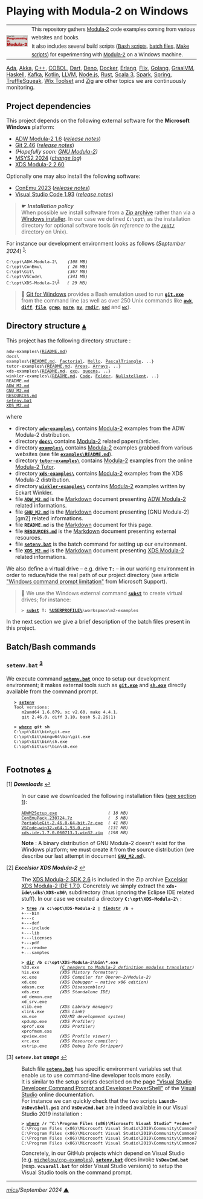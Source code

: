 # <span id="top">Playing with Modula-2 on Windows</span>

<table style="font-family:Helvetica,Arial;line-height:1.6;">
  <tr>
  <td style="border:0;padding:0 10px 0 0;min-width:25%;"><a href="https://link.springer.com/chapter/10.1007/978-3-642-96757-3_1"><img src="./docs/images/pim4.png" width="120" alt="Modula-2 project"/></a></td>
  <td style="border:0;padding:0;vertical-align:text-top;">This repository gathers <a href="https://link.springer.com/chapter/10.1007/978-3-642-96757-3_1" rel="external">Modula-2</a> code examples coming from various websites and books.<br/>
  It also includes several build scripts (<a href="https://cloudblogs.microsoft.com/opensource/2023/02/21/introducing-bash-for-beginners/" rel="external">Bash scripts</a>, <a href="https://en.wikibooks.org/wiki/Windows_Batch_Scripting" rel="external">batch files</a>, <a href="https://makefiletutorial.com/" rel="external">Make scripts</a>) for experimenting with <a href="https://link.springer.com/chapter/10.1007/978-3-642-96757-3_1" rel="external">Modula-2</a> on a Windows machine.
  </td>
  </tr>
</table>

[Ada][ada_examples], [Akka][akka_examples], [C++][cpp_examples], [COBOL][cobol_examples],  [Dart][dart_examples], [Deno][deno_examples], [Docker][docker_examples], [Erlang][erlang_examples], [Flix][flix_examples], [Golang][golang_examples], [GraalVM][graalvm_examples], [Haskell][haskell_examples], [Kafka][kafka_examples], [Kotlin][kotlin_examples], [LLVM][llvm_examples], [Node.js][nodejs_examples], [Rust][rust_examples], [Scala 3][dotty_examples], [Spark][spark_examples], [Spring][spring_examples], [TruffleSqueak][trufflesqueak_examples], [Wix Toolset][wix_examples] and [Zig][zig_examples] are other topics we are continuously monitoring.

## <span id="proj_deps">Project dependencies</span>

This project depends on the following external software for the **Microsoft Windows** platform:

- [ADW Modula-2 1.6][adwm2_downloads] ([*release notes*][adwm2_relnotes])
- [Git 2.46][git_downloads] ([*release notes*][git_relnotes])
- *(Hopefully soon: [GNU Modula-2][gm2_downloads])*
- [MSYS2 2024][msys2_releases] ([*change log*][msys2_changelog])
- [XDS Modula-2 2.60][xdsm2_downloads]

Optionally one may also install the following software:

- [ConEmu 2023][conemu_downloads] ([*release notes*][conemu_relnotes])
- [Visual Studio Code 1.93][vscode_downloads] ([*release notes*][vscode_relnotes])

> **&#9755;** ***Installation policy***<br/>
> When possible we install software from a [Zip archive][zip_archive] rather than via a [Windows installer][windows_installer]. In our case we defined **`C:\opt\`** as the installation directory for optional software tools (*in reference to* the [`/opt/`][unix_opt] directory on Unix).

For instance our development environment looks as follows (*September 2024*) <sup id="anchor_01">[1](#footnote_01)</sup>:

<pre style="font-size:80%;">
C:\opt\ADW-Modula-2\    <i>(108 MB)</i>
C:\opt\ConEmu\          <i>( 26 MB)</i>
C:\opt\Git\             <i>(367 MB)</i>
C:\opt\VSCode\          <i>(341 MB)</i>
C:\opt\XDS-Modula-2\<sup id="anchor_02"><a href="#footnote_02">2</a></sup>   <i>( 29 MB)</i>
</pre>

> **:mag_right:** [Git for Windows][git_releases] provides a Bash emulation used to run [**`git.exe`**][git_cli] from the command line (as well as over 250 Unix commands like [**`awk`**][man1_awk], [**`diff`**][man1_diff], [**`file`**][man1_file], [**`grep`**][man1_grep], [**`more`**][man1_more], [**`mv`**][man1_mv], [**`rmdir`**][man1_rmdir], [**`sed`**][man1_sed] and [**`wc`**][man1_wc]).

## <span id="structure">Directory structure</span> [**&#x25B4;**](#top)

This project has the following directory structure :

<pre style="font-size:80%;">
adw-examples\{<a href="adw-examples/README.md">README.md</a>}
docs\
examples\{<a href="examples/README.md">README.md</a>, <a href="./examples/Factorial/">Factorial</a>, <a href="./examples/Hello/">Hello</a>, <a href="./examples/PascalTriangle/">PascalTriangle</a>, ..}
tutor-examples\{<a href="./tutor-examples/README.md">README.md</a>, <a href="./tutor-examples/Areas/">Areas</a>, <a href="./tutor-examples/Arrays/">Arrays</a>, ..}
xds-examples\{<a href="xds-examples/README.md">README.md</a>. <a href="./xds-examples/exp/">exp</a>, <a href="./xds-examples/queens/">queens</a>, ..}
winkler-examples\{<a href="./winkler-examples/README.md">README.md</a>, <a href="./winkler-examples/Code/">Code</a>, <a href="./winkler-examples/Felder/">Felder</a>, <a href="./winkler-examples/Nullstellen/">Nullstellent</a>, ..}
README.md
<a href="ADW_M2.md">ADW_M2.md</a>
<a href="GNU_M2.md">GNU_M2.md</a>
<a href="RESOURCES.md">RESOURCES.md</a>
<a href="setenv.bat">setenv.bat</a>
<a href="XDS_M2.md">XDS_M2.md</a>
</pre>

where

- directory [**`adw-examples\`**](adw-examples/) contains [Modula-2][pim4] examples from the ADW Modula-2 distribution.
- directory [**`docs\`**](docs/) contains [Modula-2][pim4] related papers/articles.
- directory [**`examples\`**](examples/) contains [Modula-2][pim4] examples grabbed from various websites (see file [**`examples\README.md`**](examples/README.md)).
- directory [**`tutor-examples\`**](examples/) contains [Modula-2][pim4] examples from the online [Modula-2 Tutor](https://www.modula2.org/tutor/).
- directory [**`xds-examples\`**](xds-examples/) contains [Modula-2][pim4] examples from the XDS Modula-2 distribution.
- directory [**`winkler-examples\`**](./winkler-examples/) contains [Modula-2][pim4] examples written by Eckart Winkler.
- file [**`ADW_M2.md`**](ADW_M2.md) is the [Markdown][github_markdown] document presenting [ADW Modula-2][adwm2] related informations.
- file [**`GNU_M2.md`**](GNU_M2.md) is the [Markdown][github_markdown] document presenting [GNU Modula-2][gm2] related informations.
- file **`README.md`** is the [Markdown][github_markdown] document for this page.
- file [**`RESOURCES.md`**](RESOURCES.md) is the [Markdown][github_markdown] document presenting external resources.
- file [**`setenv.bat`**](setenv.bat) is the batch command for setting up our environment.
- file [**`XDS_M2.md`**](XDS_M2.md) is the [Markdown][github_markdown] document presenting [XDS Modula-2][xdsm2] related informations.

We also define a virtual drive &ndash; e.g. drive **`T:`** &ndash; in our working environment in order to reduce/hide the real path of our project directory (see article ["Windows command prompt limitation"][windows_limitation] from Microsoft Support).

> **:mag_right:** We use the Windows external command [**`subst`**][windows_subst] to create virtual drives; for instance:
>
> <pre style="font-size:80%;">
> <b>&gt; <a href="https://docs.microsoft.com/en-us/windows-server/administration/windows-commands/subst">subst</a> T: <a href="https://en.wikipedia.org/wiki/Environment_variable#Default_values">%USERPROFILE%</a>\workspace\m2-examples</b>
> </pre>

In the next section we give a brief description of the batch files present in this project.

## <span id="commands">Batch/Bash commands</span>

### **`setenv.bat`** <sup id="anchor_03">[3](#footnote_03)</sup>

We execute command [**`setenv.bat`**](setenv.bat) once to setup our development environment; it makes external tools such as [**`git.exe`**][git_cli] and [**`sh.exe`**][sh_cli] directly available from the command prompt.

   <pre style="font-size:80%;">
   <b>&gt; <a href="./setenv.bat">setenv</a></b>
   Tool versions:
      m2amd64 1.6.879, xc v2.60, make 4.4.1,
      git 2.46.0, diff 3.10, bash 5.2.26(1)
   &nbsp;
   <b>&gt; <a href="https://learn.microsoft.com/en-us/windows-server/administration/windows-commands/where" rel="external">where</a> git sh</b>
   C:\opt\Git\bin\git.exe
   C:\opt\Git\mingw64\bin\git.exe
   C:\opt\Git\bin\sh.exe
   C:\opt\Git\usr\bin\sh.exe
   </pre>

<!--=======================================================================-->

## <span id="footnotes">Footnotes</span> [**&#x25B4;**](#top)

<span id="footnote_01">[1]</span> ***Downloads*** [↩](#anchor_01)

<dl><dd>
In our case we downloaded the following installation files (<a href="#proj_deps">see section 1</a>):
</p>
<pre style="font-size:80%;">
<a href="https://www.modula2.org/adwm2/download.php" rel="external">ADWM2Setup.exe</a>                    <i>( 18 MB)</i>
<a href="https://github.com/Maximus5/ConEmu/releases/tag/v23.07.24" rel="external">ConEmuPack.230724.7z</a>              <i>(  5 MB)</i>
<a href="https://git-scm.com/download/win" rel="external">PortableGit-2.46.0-64-bit.7z.exe</a>  <i>( 41 MB)</i>
<a href="https://code.visualstudio.com/Download#" rel="external">VSCode-win32-x64-1.93.0.zip</a>       <i>(131 MB)</i>
<a href="https://github.com/excelsior-oss/xds-ide/releases">xds-ide-1.7.0-060713-1-win32.zip</a>  <i>(198 MB)</i>
</pre>
<b>Note</b> : A binary distribution of GNU Modula-2 doesn't exist for the Windows platform; we must create it from the source distribution (we describe our last attempt in document <a href="./GNU_M2.md"><code><b>GNU_M2.md</b></code></a>). 
</dd></dl>

<span id="footnote_02">[2]</span> ***Excelsior XDS Modula-2*** [↩](#anchor_02)

<dl><dd>
The <a href="https://github.com/excelsior-oss/xds-2.60">XDS Modula-2 SDK 2.6</a> is included in the Zip archive <a href="https://github.com/excelsior-oss/xds-ide/releases" rel="external">Excelsior XDS Modula-2 IDE 1.7.0</a>. Concretely we simply extract the <code><b>xds-ide\sdks\XDS-x86\</b></code> subdirectory (thus ignoring the Eclipse IDE related stuff). In our case we created a directory <code><b>C:\opt\XDS-Modula-2\</b></code> :

<pre style="font-size:80%;">
<b>&gt; <a href="https://learn.microsoft.com/en-us/windows-server/administration/windows-commands/tree" rel="external">tree</a> /a c:\opt\XDS-Modula-2 | <a href="https://learn.microsoft.com/en-us/windows-server/administration/windows-commands/findstr" rel="external">findstr</a> /b +</b>
+---bin
+---c
+---def
+---include
+---lib
+---licenses
+---pdf
+---readme
+---samples
&nbsp;
<b>&gt; <a href="https://learn.microsoft.com/en-us/windows-server/administration/windows-commands/dir">dir</a> /b c:\opt\XDS-Modula-2\bin\*.exe</b>
h2d.exe        <i>(<a href="http://computer-programming-forum.com/26-programming-language/d41077d4e2e3f40d.htm">C headers to Modula-2 definition modules translator</a>)</i>
his.exe        <i>(XDS History formatter)</i>
xc.exe         <i>(XDS Compiler for Oberon-2/Modula-2)</i>
xd.exe         <i>(XDS Debugger &ndash; native x86 edition)</i>
xdasm.exe      <i>(XDS Disassembler)</i>
xds.exe        <i>(XDS Standalone IDE)</i>
xd_demon.exe
xd_srv.exe
xlib.exe       <i>(XDS Library manager)</i>
xlink.exe      <i>(XDS Link)</i>
xm.exe         <i>(O2/M2 development system)</i>
xpdump.exe     <i>(XDS Profiler)</i>
xprof.exe      <i>(XDS Profiler)</i>
xprofmem.exe
xpview.exe     <i>(XDS Profile viewer)</i>
xrc.exe        <i>(XDS Resource compiler)</i>
xstrip.exe     <i>(XDS Debug Info Stripper)</i>
</pre>
</dd></dl>

<span id="footnote_03">[3]</span> **`setenv.bat` *usage*** [↩](#anchor_03)

<dl><dd>
Batch file <a href=./setenv.bat><code><b>setenv.bat</b></code></a> has specific environment variables set that enable us to use command-line developer tools more easily.
</dd>
<dd>It is similar to the setup scripts described on the page <a href="https://learn.microsoft.com/en-us/visualstudio/ide/reference/command-prompt-powershell" rel="external">"Visual Studio Developer Command Prompt and Developer PowerShell"</a> of the <a href="https://learn.microsoft.com/en-us/visualstudio/windows" rel="external">Visual Studio</a> online documentation.
</dd>
<dd>
For instance we can quickly check that the two scripts <code><b>Launch-VsDevShell.ps1</b></code> and <code><b>VsDevCmd.bat</b></code> are indeed available in our Visual Studio 2019 installation :
<pre style="font-size:80%;">
<b>&gt; <a href="https://learn.microsoft.com/en-us/windows-server/administration/windows-commands/where" rel="external">where</a> /r "C:\Program Files (x86)\Microsoft Visual Studio" *vsdev*</b>
C:\Program Files (x86)\Microsoft Visual Studio\2019\Community\Common7\Tools\Launch-VsDevShell.ps1
C:\Program Files (x86)\Microsoft Visual Studio\2019\Community\Common7\Tools\VsDevCmd.bat
C:\Program Files (x86)\Microsoft Visual Studio\2019\Community\Common7\Tools\vsdevcmd\core\vsdevcmd_end.bat
C:\Program Files (x86)\Microsoft Visual Studio\2019\Community\Common7\Tools\vsdevcmd\core\vsdevcmd_start.bat
</pre>
</dd>
<dd>
Concretely, in our GitHub projects which depend on Visual Studio (e.g. <a href="https://github.com/michelou/cpp-examples"><code>michelou/cpp-examples</code></a>), <a href="./setenv.bat"><code><b>setenv.bat</b></code></a> does invoke <code><b>VsDevCmd.bat</b></code> (resp. <code><b>vcvarall.bat</b></code> for older Visual Studio versions) to setup the Visual Studio tools on the command prompt. 
</dd></dl>

***

*[mics](https://lampwww.epfl.ch/~michelou/)/September 2024* [**&#9650;**](#top)
<span id="bottom">&nbsp;</span>

<!-- link refs -->

[ada_examples]: https://github.com/michelou/ada-examples#top
[adwm2]: https://www.modula2.org/adwm2/
[adwm2_downloads]: https://www.modula2.org/adwm2/download.php
[adwm2_relnotes]: https://www.modula2.org/adwm2/
[akka_examples]: https://github.com/michelou/akka-examples#top
[apache_maven_cli]: https://maven.apache.org/ref/3.9.6/maven-embedder/cli.html
[bazel_changelog]: https://github.com/bazelbuild/bazel/blob/master/CHANGELOG.md
[bazel_home]: https://www.bazel.build/
[bazel_releases]: https://github.com/bazelbuild/bazel/releases
[bazel_userguide]: https://bazel.build/build/style-guide
[cobol_examples]: https://github.com/michelou/cobol-examples#top
[conemu_downloads]: https://github.com/Maximus5/ConEmu/releases
[conemu_relnotes]: https://conemu.github.io/blog/2023/07/24/Build-230724.html
[cpp_examples]: https://github.com/michelou/cpp-examples#top
[dart_examples]: https://github.com/michelou/dart-examples#top
[deno_examples]: https://github.com/michelou/deno-examples#top
[docker_examples]: https://github.com/michelou/docker-examples#top
[dotty_examples]: https://github.com/michelou/dotty-examples#top
[erlang_examples]: https://github.com/michelou/erlang-examples#top
[flix_examples]: https://github.com/michelou/flix-examples#top
[git_downloads]: https://git-scm.com/download/win
[git_cli]: https://git-scm.com/docs/git
[git_releases]: https://git-scm.com/download/win
[git_relnotes]: https://raw.githubusercontent.com/git/git/master/Documentation/RelNotes/2.46.0.txt
[github_markdown]: https://github.github.com/gfm/
[gm2_downloads]: https://gcc.gnu.org/onlinedocs/gcc-13.1.0/gm2/Overview.html
[golang_examples]: https://github.com/michelou/golang-examples#top
[graalvm_examples]: https://github.com/michelou/graalvm-examples#top
[haskell_examples]: https://github.com/michelou/haskell-examples#top
[kafka_examples]: https://github.com/michelou/kafka-examples#top
[kotlin_examples]: https://github.com/michelou/kotlin-examples#top
[linux_opt]: https://tldp.org/LDP/Linux-Filesystem-Hierarchy/html/opt.html
[llvm_examples]: https://github.com/michelou/llvm-examples#top
[man1_awk]: https://www.linux.org/docs/man1/awk.html
[man1_diff]: https://www.linux.org/docs/man1/diff.html
[man1_file]: https://www.linux.org/docs/man1/file.html
[man1_grep]: https://www.linux.org/docs/man1/grep.html
[man1_more]: https://www.linux.org/docs/man1/more.html
[man1_mv]: https://www.linux.org/docs/man1/mv.html
[man1_rmdir]: https://www.linux.org/docs/man1/rmdir.html
[man1_sed]: https://www.linux.org/docs/man1/sed.html
[man1_wc]: https://www.linux.org/docs/man1/wc.html
[msys2_changelog]: https://github.com/msys2/setup-msys2/blob/master/CHANGELOG.md
[msys2_releases]: https://github.com/msys2/msys2-installer/releases
[nodejs_examples]: https://github.com/michelou/nodejs-examples#top
[nodejs_home]: https://www.nodejs.org
[pim4]: https://link.springer.com/chapter/10.1007/978-3-642-96757-3_1
[rust_examples]: https://github.com/michelou/rust-examples#top
[sh_cli]: https://man7.org/linux/man-pages/man1/sh.1p.html
[spark_examples]: https://github.com/michelou/spark-examples#top
[spring_examples]: https://github.com/michelou/spring-examples#top
[trufflesqueak_examples]: https://github.com/michelou/trufflesqueak-examples#top
[unix_opt]: https://tldp.org/LDP/Linux-Filesystem-Hierarchy/html/opt.html
[vscode_downloads]: https://code.visualstudio.com/#alt-downloads
[vscode_relnotes]: https://code.visualstudio.com/updates/
[windows_installer]: https://docs.microsoft.com/en-us/windows/win32/msi/windows-installer-portal
[windows_limitation]: https://support.microsoft.com/en-gb/help/830473/command-prompt-cmd-exe-command-line-string-limitation
[windows_subst]: https://docs.microsoft.com/en-us/windows-server/administration/windows-commands/subst
[wix_examples]: https://github.com/michelou/wix-examples#top
[xdsm2]: https://github.com/excelsior-oss/xds-ide
[xdsm2_downloads]: https://github.com/excelsior-oss/xds-ide/releases
[zig_examples]: https://github.com/michelou/zig-examples#top
[zip_archive]: https://www.howtogeek.com/178146/htg-explains-everything-you-need-to-know-about-zipped-files/
